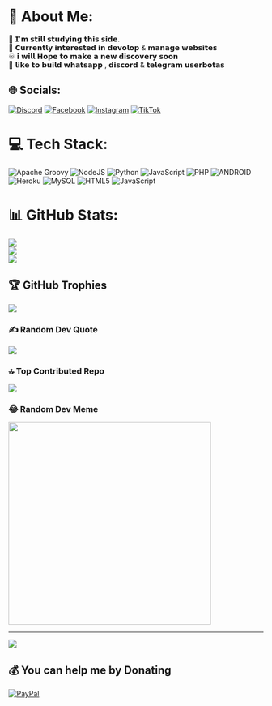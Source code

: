 # 💫 About Me:
🧠 𝗜'𝗺 𝘀𝘁𝗶𝗹𝗹 𝘀𝘁𝘂𝗱𝘆𝗶𝗻𝗴 𝘁𝗵𝗶𝘀 𝘀𝗶𝗱𝗲.<br>🔗 𝗖𝘂𝗿𝗿𝗲𝗻𝘁𝗹𝘆 𝗶𝗻𝘁𝗲𝗿𝗲𝘀𝘁𝗲𝗱 𝗶𝗻 𝗱𝗲𝘃𝗼𝗹𝗼𝗽 & 𝗺𝗮𝗻𝗮𝗴𝗲 𝘄𝗲𝗯𝘀𝗶𝘁𝗲𝘀 <br>♾️ 𝗶 𝘄𝗶𝗹𝗹 𝗛𝗼𝗽𝗲 𝘁𝗼 𝗺𝗮𝗸𝗲 𝗮 𝗻𝗲𝘄 𝗱𝗶𝘀𝗰𝗼𝘃𝗲𝗿𝘆 𝘀𝗼𝗼𝗻 <br> 🍳 𝗹𝗶𝗸𝗲 𝘁𝗼 𝗯𝘂𝗶𝗹𝗱 𝘄𝗵𝗮𝘁𝘀𝗮𝗽𝗽 , 𝗱𝗶𝘀𝗰𝗼𝗿𝗱 & 𝘁𝗲𝗹𝗲𝗴𝗿𝗮𝗺 𝘂𝘀𝗲𝗿𝗯𝗼𝘁𝗮𝘀


## 🌐 Socials:
[![Discord](https://img.shields.io/badge/Discord-%237289DA.svg?logo=discord&logoColor=white)](https://discord.gg/anuwaa) [![Facebook](https://img.shields.io/badge/Facebook-%231877F2.svg?logo=Facebook&logoColor=white)](www.facebook.com/anusara.anu.927) [![Instagram](https://img.shields.io/badge/Instagram-%23E4405F.svg?logo=Instagram&logoColor=white)](https://www.instagram.com/anusara_bemal/) [![TikTok](https://img.shields.io/badge/TikTok-%23000000.svg?logo=TikTok&logoColor=white)](https://www.tiktok.com/@anusara_anu) 

# 💻 Tech Stack:
![Apache Groovy](https://img.shields.io/badge/Apache%20Groovy-4298B8.svg?style=for-the-badge&logo=Apache+Groovy&logoColor=white) ![NodeJS](https://img.shields.io/badge/node.js-6DA55F?style=for-the-badge&logo=node.js&logoColor=white) ![Python](https://img.shields.io/badge/python-3670A0?style=for-the-badge&logo=python&logoColor=ffdd54) ![JavaScript](https://img.shields.io/badge/javascript-%23323330.svg?style=for-the-badge&logo=javascript&logoColor=%23F7DF1E) ![PHP](https://img.shields.io/badge/php-%23777BB4.svg?style=for-the-badge&logo=php&logoColor=white) ![ANDROID](https://img.shields.io/badge/android-%2320232a.svg?style=for-the-badge&logo=android&logoColor=%a4c639) ![Heroku](https://img.shields.io/badge/heroku-%23430098.svg?style=for-the-badge&logo=heroku&logoColor=white) ![MySQL](https://img.shields.io/badge/mysql-%2300f.svg?style=for-the-badge&logo=mysql&logoColor=white) ![HTML5](https://img.shields.io/badge/html5-%23E34F26.svg?style=for-the-badge&logo=html5&logoColor=white) ![JavaScript](https://img.shields.io/badge/javascript-%23323330.svg?style=for-the-badge&logo=javascript&logoColor=%23F7DF1E)
# 📊 GitHub Stats:
![](https://github-readme-stats.vercel.app/api?username=anusara-bemal&theme=dark&hide_border=false&include_all_commits=false&count_private=false)<br/>
![](https://github-readme-streak-stats.herokuapp.com/?user=anusara-bemal&theme=dark&hide_border=false)<br/>
![](https://github-readme-stats.vercel.app/api/top-langs/?username=anusara-bemal&theme=dark&hide_border=false&include_all_commits=false&count_private=false&layout=compact)

## 🏆 GitHub Trophies
![](https://github-profile-trophy.vercel.app/?username=anusara-bemal&theme=radical&no-frame=false&no-bg=true&margin-w=4)

### ✍️ Random Dev Quote
![](https://quotes-github-readme.vercel.app/api?type=horizontal&theme=radical)

### 🔝 Top Contributed Repo
![](https://github-contributor-stats.vercel.app/api?username=anusara-bemal&limit=5&theme=dark&combine_all_yearly_contributions=true)

### 😂 Random Dev Meme
<img src='https://randommeme-five.vercel.app/' style="height: 400px;"/>

---
[![](https://visitcount.itsvg.in/api?id=anusara-bemal&icon=0&color=6)](https://visitcount.itsvg.in)

  ## 💰 You can help me by Donating
  [![PayPal](https://img.shields.io/badge/PayPal-00457C?style=for-the-badge&logo=paypal&logoColor=white)](https://paypal.me/Anusara) 

  
<!-- Proudly created with GPRM ( https://gprm.itsvg.in ) -->

